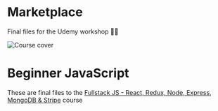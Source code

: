 # Marketplace
Final files for the Udemy workshop 👩‍🏫  

![Course cover](assets/course-image.png)

# Beginner JavaScript

These are final files to the [Fullstack JS - React, Redux, Node, Express, MongoDB & Stripe](https://www.udemy.com/course/fullstack-js-react-redux-node-express-mongodb-stripe/?referralCode=052F1C7619308C37B6CE) course
